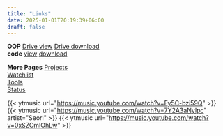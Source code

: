 ```yaml
---
title: "Links"
date: 2025-01-01T20:19:39+06:00
draft: false
---
```


**OOP**
[Drive view](https://drive.google.com/file/d/1I9zwn0fTCs_pYDaRxUPtcBBFTI7ZHKJT/view)
[Drive download](https://drive.google.com/u/0/uc?id=1I9zwn0fTCs_pYDaRxUPtcBBFTI7ZHKJT&export=download)  
**code**
[view](https://drive.google.com/file/d/1G5S2ZwE20ACH9MRlAAebMmgscsNJ5Er_/view?usp=sharing)
[download](https://drive.google.com/u/0/uc?id=1G5S2ZwE20ACH9MRlAAebMmgscsNJ5Er_&export=download)

**More Pages**
[Projects](../projects)  
[Watchlist](../watchlist)  
[Tools](../tools)  
[Status](../status)

{{< ytmusic url="https://music.youtube.com/watch?v=Fy5C-bzi59Q" >}}
{{< ytmusic url="https://music.youtube.com/watch?v=7Y2A3aNyIpc" artist="Seori" >}}
{{< ytmusic url="https://music.youtube.com/watch?v=0xSZCmIOhLw" >}}